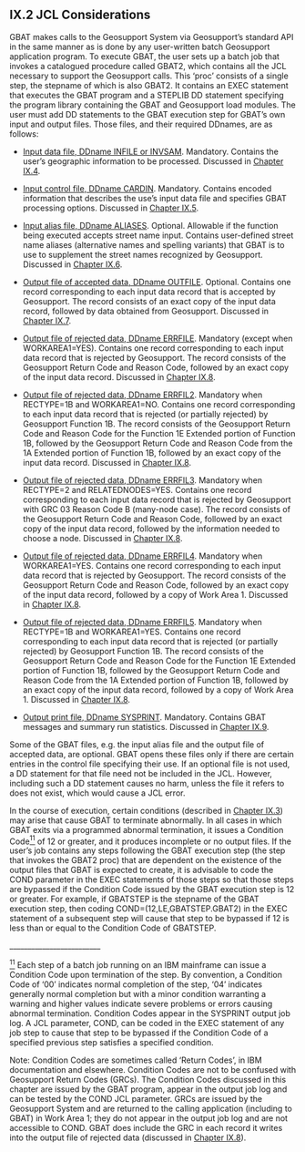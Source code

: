 <h2>IX.2 JCL Considerations</h2>  

GBAT makes calls to the Geosupport System via Geosupport’s standard API in the same manner as is done by any user-written batch Geosupport application program.  To execute GBAT, the user sets up a batch job that invokes a catalogued procedure called GBAT2, which contains all the JCL necessary to support the Geosupport calls.  This ‘proc’ consists of a single step, the stepname of which is also GBAT2.  It contains an EXEC statement that executes the GBAT program and a STEPLIB DD statement specifying the program library containing the GBAT and Geosupport load modules.  The user must add DD statements to the GBAT execution step for GBAT’s own input and output files.  Those files, and their required DDnames, are as follows:  

* <u>Input data file, DDname INFILE or INVSAM</u>. Mandatory.  Contains the user’s geographic information to be processed.  Discussed in [Chapter IX.4](/chapters/chapterIX/section04/).  

* <u>Input control file, DDname CARDIN</u>. Mandatory.  Contains encoded information that describes the use’s input data file and specifies GBAT processing options.  Discussed in [Chapter IX.5](/chapters/chapterIX/section05/).  

* <u>Input alias file, DDname ALIASES</u>. Optional.  Allowable if the function being executed accepts street name input.  Contains user-defined street name aliases (alternative names and spelling variants) that GBAT is to use to supplement the street names recognized by Geosupport.  Discussed in [Chapter IX.6](/chapters/chapterIX/section06/).  

* <u>Output file of accepted data, DDname OUTFILE</u>. Optional.  Contains one record corresponding to each input data record that is accepted by Geosupport.  The record consists of an exact copy of the input data record, followed by data obtained from Geosupport.  Discussed in [Chapter IX.7](/chapters/chapterIX/section07/).  

* <u>Output file of rejected data, DDname ERRFILE</u>. Mandatory (except when WORKAREA1=YES).  Contains one record corresponding to each input data record that is rejected by Geosupport.  The record consists of the Geosupport Return Code and Reason Code, followed by an exact copy of the input data record.  Discussed in [Chapter IX.8](/chapters/chapterIX/section08/).  

* <u>Output file of rejected data, DDname ERRFIL2</u>. Mandatory when RECTYPE=1B and WORKAREA1=NO.  Contains one record corresponding to each input data record that is rejected (or partially rejected) by Geosupport Function 1B.  The record consists of the Geosupport Return Code and Reason Code for the Function 1E Extended portion of Function 1B, followed by the Geosupport Return Code and Reason Code from the 1A Extended portion of Function 1B, followed by an exact copy of the input data record.  Discussed in [Chapter IX.8](/chapters/chapterIX/section08/).  

* <u>Output file of rejected data, DDname ERRFIL3</u>. Mandatory when  RECTYPE=2 and RELATEDNODES=YES.  Contains one record corresponding to each input data record that is rejected by Geosupport with GRC 03 Reason Code B (many-node case).  The record consists of the Geosupport Return Code and Reason Code, followed by an exact copy of the input  data record, followed by the information needed to choose a node.  Discussed in [Chapter IX.8](/chapters/chapterIX/section08/).  

* <u>Output file of rejected data, DDname ERRFIL4</u>. Mandatory when WORKAREA1=YES.  Contains one record corresponding to each input data record that is rejected by Geosupport.  The record consists of the Geosupport Return Code and Reason Code, followed by an exact copy of the input data record, followed by a copy of Work Area 1.  Discussed in [Chapter IX.8](/chapters/chapterIX/section08/).  

* <u>Output file of rejected data, DDname ERRFIL5</u>. Mandatory when RECTYPE=1B and WORKAREA1=YES.  Contains one record corresponding to each input data record that is rejected (or partially rejected) by Geosupport Function 1B.  The record consists of the Geosupport Return Code and Reason Code for the Function 1E Extended portion of Function 1B, followed by the Geosupport Return Code and Reason Code from the 1A Extended portion of Function 1B, followed by an exact copy of the input data record, followed by a copy of Work Area 1.  Discussed in [Chapter IX.8](/chapters/chapterIX/section08/).  

* <u>Output print file, DDname SYSPRINT</u>. Mandatory.  Contains GBAT messages and summary run statistics.  Discussed in [Chapter IX.9](/chapters/chapterIX/section09/).  

Some of the GBAT files, e.g. the input alias file and the output file of accepted data, are optional.  GBAT opens these files only if there are certain entries in the control file specifying their use.  If an optional file is not used, a DD statement for that file need not be included in the JCL.  However, including such a DD statement causes no harm, unless the file it refers to does not exist, which would cause a JCL error.  

In the course of execution, certain conditions (described in [Chapter IX.3](/chapters/chapterIX/section03/)) may arise that cause GBAT to terminate abnormally.  In all cases in which GBAT exits via a programmed abnormal termination, it issues a Condition Code<a href="#section02-11" id="section02-11-11"><sup>11</sup></a> of 12 or greater, and it produces incomplete or no output files.  If the user’s job contains any steps following the GBAT execution step (the step that invokes the GBAT2 proc) that are dependent on the existence of the output files that GBAT is expected to create, it is  advisable to code the COND parameter in the EXEC statements of those steps so that those steps are bypassed if the Condition Code issued by the GBAT execution step is 12 or greater.  For example, if GBATSTEP is the stepname of the GBAT execution step, then coding COND=(12,LE,GBATSTEP.GBAT2) in the EXEC statement of a subsequent step will cause that step to be bypassed if 12 is less than or equal to the Condition Code of GBATSTEP.  



<p>_________________________</p>
<a href="#section02-11-11"><sup id="section02-11">11</sup></a> Each step of a batch job running on an IBM mainframe can issue a Condition Code upon termination of the step.  By convention, a Condition Code of ‘00’ indicates normal completion of the step, ‘04’ indicates generally normal completion but with a minor condition warranting a warning and higher values indicate severe problems or errors causing abnormal termination.  Condition Codes appear in the SYSPRINT output job log.  A JCL parameter, COND, can be coded in the EXEC statement of any job step to cause that step to be bypassed if the Condition Code of a specified previous step satisfies a specified condition.  

Note: Condition Codes are sometimes called ‘Return Codes’, in IBM documentation and elsewhere.  Condition Codes are not to be confused with Geosupport Return Codes (GRCs).  The Condition Codes discussed in this chapter are issued by the GBAT program, appear in the output job log and can be tested by the COND JCL parameter.  GRCs are issued by the Geosupport System and are returned to the calling application (including to GBAT) in Work Area 1; they do not appear in the output job log and are not accessible to COND.  GBAT does include the GRC in each record it writes into the output file of rejected data (discussed in [Chapter IX.8](/chapters/chapterIX/section08/)).
